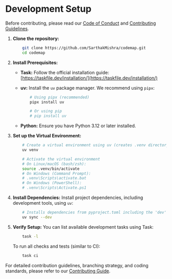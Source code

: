 # Development Setup

Before contributing, please read our [Code of Conduct](code-of-conduct.md) and [Contributing Guidelines](contributing.md).

1.  **Clone the repository:**

    ```bash
        git clone https://github.com/SarthakMishra/codemap.git
        cd codemap
    ```

2.  **Install Prerequisites:**
    *   **Task:** Follow the official installation guide: [https://taskfile.dev/installation/](https://taskfile.dev/installation/)
    *   **uv:** Install the `uv` package manager. We recommend using `pipx`:
    
        ```bash
            # Using pipx (recommended)
            pipx install uv

            # Or using pip
            # pip install uv
        ```

    *   **Python:** Ensure you have Python 3.12 or later installed.

3.  **Set up the Virtual Environment:**
    ```bash
        # Create a virtual environment using uv (creates .venv directory)
        uv venv

        # Activate the virtual environment
        # On Linux/macOS (bash/zsh):
        source .venv/bin/activate
        # On Windows (Command Prompt):
        # .venv\Scripts\activate.bat
        # On Windows (PowerShell):
        # .venv\Scripts\Activate.ps1
    ```

4.  **Install Dependencies:**
    Install project dependencies, including development tools, using `uv`:
    ```bash
        # Installs dependencies from pyproject.toml including the 'dev' group
        uv sync --dev
    ```

5.  **Verify Setup:**
    You can list available development tasks using Task:
    ```bash
        task -l
    ```
    To run all checks and tests (similar to CI):
    ```bash
        task ci
    ```

For detailed contribution guidelines, branching strategy, and coding standards, please refer to our [Contributing Guide](contributing.md). 